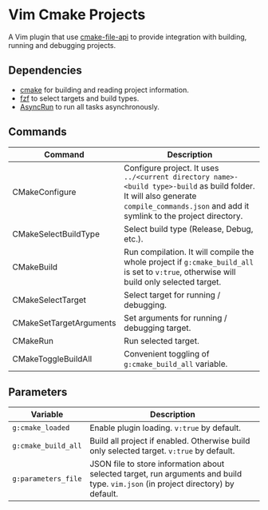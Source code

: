 # Vim Cmake Projects

A Vim plugin that use [cmake-file-api](https://cmake.org/cmake/help/latest/manual/cmake-file-api.7.html#codemodel-version-2) to provide integration with building, running and debugging projects.

## Dependencies

- [cmake](https://cmake.org) for building and reading project information.
- [fzf](https://github.com/skywind3000/asyncrun.vim) to select targets and build types.
- [AsyncRun](https://github.com/skywind3000/asyncrun.vim) to run all tasks asynchronously.

## Commands

| Command                 | Description                                                                                                                                                                             |
| ----------------------- | --------------------------------------------------------------------------------------------------------------------------------------------------------------------------------------- |
| CMakeConfigure          | Configure project. It uses `../<current directory name>-<build type>-build` as build folder. It will also generate `compile_commands.json` and add it symlink to the project directory. |
| CMakeSelectBuildType    | Select build type (Release, Debug, etc.).                                                                                                                                               |
| CMakeBuild              | Run compilation. It will compile the whole project if `g:cmake_build_all` is set to `v:true`, otherwise will build only selected target.                                                |
| CMakeSelectTarget       | Select target for running / debugging.                                                                                                                                                  |
| CMakeSetTargetArguments | Set arguments for running / debugging target.                                                                                                                                           |
| CMakeRun                | Run selected target.                                                                                                                                                                    |
| CMakeToggleBuildAll     | Convenient toggling of `g:cmake_build_all` variable.                                                                                                                                    |

## Parameters

| Variable            | Description                                                                                                                       |
| ------------------- | --------------------------------------------------------------------------------------------------------------------------------- |
| `g:cmake_loaded`    | Enable plugin loading. `v:true` by default.                                                                                       |
| `g:cmake_build_all` | Build all project if enabled. Otherwise build only selected target. `v:true` by default.                                          |
| `g:parameters_file` | JSON file to store information about selected target, run arguments and build type. `vim.json` (in project directory) by default. |

